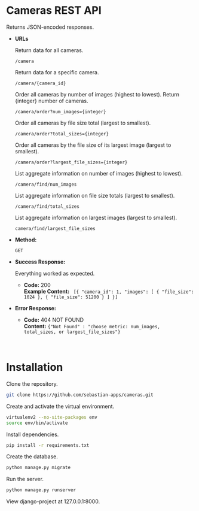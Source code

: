 # Cameras REST API

Returns JSON-encoded responses.


* **URLs**

  Return data for all cameras.

  `/camera` 

  Return data for a specific camera.

  `/camera/{camera_id}` 

  Order all cameras by number of images (highest to lowest). Return {integer} number of cameras.

  `/camera/order?num_images={integer}`

  Order all cameras by file size total (largest to smallest).

  `/camera/order?total_sizes={integer}`

  Order all cameras by the file size of its largest image (largest to smallest).

  `/camera/order?largest_file_sizes={integer}`

  List aggregate information on number of images (highest to lowest).

  `/camera/find/num_images`

  List aggregate information on file size totals (largest to smallest).

  `/camera/find/total_sizes`

  List aggregate information on largest images (largest to smallest).

  `camera/find/largest_file_sizes`


* **Method:**
  
  `GET` 

  
* **Success Response:**
  
  Everything worked as expected.

  * **Code:** 200 <br />
    **Example Content:** `
    [{
        "camera_id": 1,
        "images": [
            {
                "file_size": 1024
            },
            {
                "file_size": 51200
            }
        ]
    }]`
 
* **Error Response:**
  
  * **Code:** 404 NOT FOUND<br />
    **Content:** `{"Not Found" : "choose metric: num_images, total_sizes, or largest_file_sizes"}`


<br />

# Installation

Clone the repository.

```bash
git clone https://github.com/sebastian-apps/cameras.git
```

Create and activate the virtual environment.

```bash
virtualenv2 --no-site-packages env
source env/bin/activate
```

Install dependencies.

```bash
pip install -r requirements.txt
```

Create the database.

```bash
python manage.py migrate
```

Run the server.

```bash
python manage.py runserver
```

View django-project at 127.0.0.1:8000.


